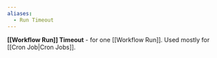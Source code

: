 ```yaml
---
aliases:
  - Run Timeout
---
```

**[[Workflow Run]] Timeout** - for one [[Workflow Run]]. Used mostly for [[Cron Job|Cron Jobs]].
